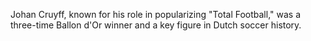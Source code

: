 Johan Cruyff, known for his role in popularizing "Total Football," was a three-time Ballon d'Or winner and a key figure in Dutch soccer history.
